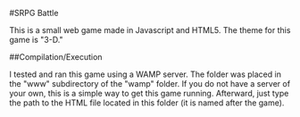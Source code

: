 #SRPG Battle

This is a small web game made in Javascript and HTML5. The theme for this game is "3-D."

##Compilation/Execution

I tested and ran this game using a WAMP server. The folder was placed in the "www" subdirectory of the "wamp" folder. If you do not have a server of your own, this is a simple way to get this game running. Afterward, just type the path to the HTML file located in this folder (it is named after the game).